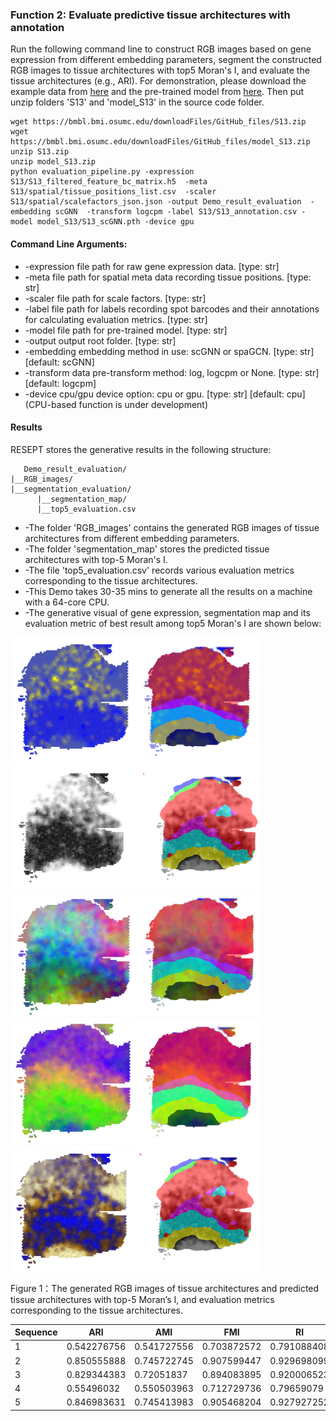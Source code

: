 ### Function 2: Evaluate predictive tissue architectures with annotation

Run the following command line to construct RGB images based on gene expression from different embedding parameters, segment the constructed RGB images to tissue architectures with top5 Moran's I, and evaluate the tissue architectures (e.g., ARI). For demonstration, please download the example data from [here](https://bmbl.bmi.osumc.edu/downloadFiles/GitHub_files/S13.zip) and the pre-trained model from [here](https://bmbl.bmi.osumc.edu/downloadFiles/GitHub_files/model_S13.zip). Then put unzip folders 'S13' and 'model_S13' in the source code folder.

```
wget https://bmbl.bmi.osumc.edu/downloadFiles/GitHub_files/S13.zip 
wget https://bmbl.bmi.osumc.edu/downloadFiles/GitHub_files/model_S13.zip
unzip S13.zip
unzip model_S13.zip
python evaluation_pipeline.py -expression S13/S13_filtered_feature_bc_matrix.h5  -meta S13/spatial/tissue_positions_list.csv  -scaler S13/spatial/scalefactors_json.json -output Demo_result_evaluation  -embedding scGNN  -transform logcpm -label S13/S13_annotation.csv -model model_S13/S13_scGNN.pth -device gpu
```

#### Command Line Arguments:

- -expression file path for raw gene expression data. [type: str]
- -meta file path for spatial meta data recording tissue positions. [type: str]
- -scaler file path for scale factors. [type: str]
- -label file path for labels recording spot barcodes and their annotations for calculating evaluation metrics. [type: str]
- -model file path for pre-trained model. [type: str]
- -output output root folder. [type: str]
- -embedding embedding method in use: scGNN or spaGCN. [type: str] [default: scGNN]
- -transform data pre-transform method: log, logcpm or None. [type: str] [default: logcpm]
- -device cpu/gpu device option: cpu or gpu. [type: str] [default: cpu] (CPU-based function is under development)

#### Results

RESEPT stores the generative results in the following structure:

   ```
      Demo_result_evaluation/
   |__RGB_images/
   |__segmentation_evaluation/
         |__segmentation_map/
         |__top5_evaluation.csv
   ```

*	-The folder 'RGB_images' contains the generated RGB images of tissue architectures from different embedding parameters. 
*	-The folder 'segmentation_map' stores the predicted tissue architectures with top-5 Moran's I.
*	-The file 'top5_evaluation.csv' records various evaluation metrics corresponding to the tissue architectures.
*	-This Demo takes 30-35 mins to generate all the results on a machine with a 64-core CPU.
*	-The generative visual of gene expression, segmentation map and its evaluation metric of best result among top5 Moran's I are shown below:

![](./pic/Evaluate/Evaluate_1.png)![](./pic/Evaluate/segmentation/Evaluate_segmentation_1.png)  
![](./pic/Evaluate/Evaluate_2.png)![](./pic/Evaluate/segmentation/Evaluate_segmentation_2.png)  
![](./pic/Evaluate/Evaluate_3.png)![](./pic/Evaluate/segmentation/Evaluate_segmentation_3.png)  
![](./pic/Evaluate/Evaluate_4.png)![](./pic/Evaluate/segmentation/Evaluate_segmentation_4.png)  
![](./pic/Evaluate/Evaluate_5.png)![](./pic/Evaluate/segmentation/Evaluate_segmentation_5.png)  

Figure 1：The generated RGB images of tissue architectures and predicted tissue architectures with top-5 Moran’s I, and evaluation metrics corresponding to the tissue architectures.

| Sequence | ARI         | AMI         | FMI         | RI          |
| -------- | ----------- | ----------- | ----------- | ----------- |
| 1        | 0.542276756 | 0.541727556 | 0.703872572 | 0.791088408 |
| 2        | 0.850555888 | 0.745722745 | 0.907599447 | 0.929698099 |
| 3        | 0.829344383 | 0.72051837  | 0.894083895 | 0.920006523 |
| 4        | 0.55496032  | 0.550503963 | 0.712729736 | 0.79659079  |
| 5        | 0.846983631 | 0.745413983 | 0.905468204 | 0.927927252 |
